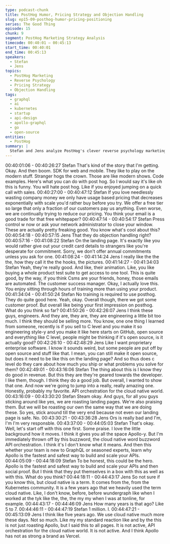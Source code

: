 ```yaml
---
type: podcast-chunk
title: PostHog Humor, Pricing Strategy and Objection Handling
slug: ep15-09-posthog-humor-pricing-positioning
series: The Good Thing
episode: 15
chunk: 9
segment: PostHog Marketing Strategy Analysis
timecode: 00:40:01 – 00:45:13
start_time: 00:40:01
end_time: 00:45:13
speakers:
  - Stefan
  - Jens
topics:
  - PostHog Marketing
  - Reverse Psychology
  - Pricing Strategy
  - Objection Handling
tags:
  - graphql
  - ai
  - kubernetes
  - startup
  - api-design
  - apollo-graphql
  - go
  - open-source
entities:
  - PostHog
summary: |
  Stefan and Jens analyze PostHog's clever reverse psychology marketing, using humor to handle objections directly on their landing page. They highlight how PostHog turns typical sales pain points into selling points, like generous free tiers, usage-based pricing, and transparent automated customer success, creating an anti-sales approach that appeals to developers skeptical of traditional sales tactics.
---
```


00:40:01:06 - 00:40:26:27
Stefan
That's kind of the story that I'm getting. Okay. And then boom. SDK for web and mobile. They
like to play on the modern stuff. Stranger hogs the crown. Those are like modern shows. Code
examples. Here's what you can do with post hog. So I would say it's like oh this is funny. You will
hate post hog. Like if you enjoyed jumping on a quick call with sales.
00:40:27:00 - 00:40:47:12
Stefan
If you love needlessly wasting company money we only have usage based pricing that
decreases exponentially with scale you'd rather buy before you try. We offer a free tier so large
that only a fraction of our customers pay us anything. Even worse, we are continually trying to
reduce our pricing. You think your email is a good trade for that free whitepaper?
00:40:47:14 - 00:40:54:17
Stefan
Press control w now or ask your network administrator to close your window. These are actually
pretty freaking good. You know what's cool about this?
00:40:54:18 - 00:40:57:15
Jens
That they do objection handling right?
00:40:57:16 - 00:41:08:22
Stefan
On the landing page. It's exactly like you would rather give out your credit card details to
strangers like you're desperate for commitment. Sorry, we don't offer annual commitments
unless you ask for one.
00:41:08:24 - 00:41:14:24
Jens
I really like the the the, how they call it the the hooks, the pictures.
00:41:14:27 - 00:41:34:03
Stefan
Yeah, they're really good. And like, their animation. Like, you like buying a whole product test
suite to get access to one tool. This is quite good, by the way, if you think Csms are your friends,
honey, those emails are automated. The customer success manager. Okay, I actually love this.
You enjoy sitting through hours of training more than using your product.
00:41:34:04 - 00:41:50:24
Stefan
No training is required to use posthog. They do quite good here. Yeah, okay. Overall though,
there we got some customer proof. But overall like being your first impression on posthog. What
do you think so far?
00:41:50:26 - 00:42:26:07
Jens
I think these guys, engineers. And they are, they are, they are engineering a little bit too much. I
think they should be selling more. You know, one one thing I learned from someone, recently is
if you sell to C level and you make it so engineering style-y and you make it like here starts on
GitHub, open source and everything like C level, people might be thinking if it's open source, is
it actually good?
00:42:26:10 - 00:42:48:29
Jens
Like I want proprietary enterprise software. I know it sounds weird, but some people are put off
by open source and stuff like that. I mean, you can still make it open source, but does it need to
be like this on the landing page? And so thus does c level do they care about how much you
ship or what problems you solve for them?
00:42:49:01 - 00:43:16:06
Stefan
The thing about this is I know they do good in revenue. But this they are they're geared towards
the developer. I like them, though. I think they do a good job. But overall, I wanted to show that
one. And now we're going to jump into a really, really amazing one. Honestly, probably my
favorite. API orchestration for the cloud native world.
00:43:16:09 - 00:43:30:20
Stefan
Steam okay. And guys, for all you guys sticking around like yes, we are roasting landing pages.
We're also praising them. But we will be roasting our own the same way that we are doing
these. So yes, stick around till the very end because not even our landing page is safe. No.
00:43:30:21 - 00:43:36:28
Jens
Ors is really bad and I'm, I'm I'm very responsble.
00:43:37:00 - 00:44:05:03
Stefan
That's okay. Well, let's start off with this one first. Some praise. I love the little background how it
moves. I think it gives you all the space Apollo-y. But I'm immediately thrown off by this
buzzword, the cloud native word buzzword API orchestration. I think it's I don't know what it
means. And then this whether your team is new to GraphQL or seasoned experts, learn why
Apollo is the fastest and safest way to build and scale your APIs.
00:44:05:09 - 00:44:18:09
Stefan
To be honest, this could be the hero. Apollo is the fastest and safest way to build and scale your
APIs and then social proof. But I think that they put themselves in a box with this as well as with
this. What do you think?
00:44:18:11 - 00:44:43:17
Jens
So not sure if you know this, but cloud native is a term. It comes from the, from the Kubernetes
community. It is a few years ago that we heavily used the term cloud native. Like, I don't know,
before, before wundergraph like when I worked at the tyk like the, the, the my my when I was at
tonline, for example.
00:44:43:17 - 00:44:46:09
Jens
How many years is that ago? Like 5 to 7.
00:44:46:11 - 00:44:47:19
Stefan
1 million. I.
00:44:47:21 - 00:45:13:09
Jens
I think like five years ago. We use cloud native much more these days. Not so much. Like my
my standard reaction like and by the this is not just roasting Apollo, but I said this to all pages. It
is not active, API orchestration for the cloud native world. It is not active. And I think Apollo has
not as strong a brand as Vercel.